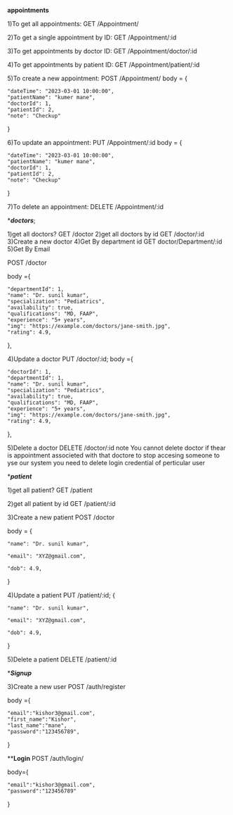 ****appointments****

1)To get all appointments:
GET    /Appointment/ 

2)To get a single appointment by ID:
GET    /Appointment/:id

3)To get appointments by doctor ID:
GET    /Appointment/doctor/:id

4)To get appointments by patient  ID:
GET    /Appointment/patient/:id

5)To create a new appointment:
POST /Appointment/
body = {

    "dateTime": "2023-03-01 10:00:00",
    "patientName": "kumer mane",
    "doctorId": 1,
    "patientId": 2,
    "note": "Checkup"
}

6)To update an appointment:
PUT /Appointment/:id
body = {

    "dateTime": "2023-03-01 10:00:00",
    "patientName": "kumer mane",
    "doctorId": 1,
    "patientId": 2,
    "note": "Checkup"
}

7)To delete an appointment:
DELETE /Appointment/:id





******************doctors*****************;

1)get all doctors?
GET /doctor
2)get all doctors by id
GET /doctor/:id
3)Create a new doctor
4)Get By department id 
GET doctor/Department/:id
5)Get By Email
 
POST /doctor

body ={
    
    "departmentId": 1,
    "name": "Dr. sunil kumar",
    "specialization": "Pediatrics",
    "availability": true,
    "qualifications": "MD, FAAP",
    "experience": "5+ years",
    "img": "https://example.com/doctors/jane-smith.jpg",
    "rating": 4.9,
  },

4)Update a doctor
PUT /doctor/:id;
body ={

    "doctorId": 1,
    "departmentId": 1,
    "name": "Dr. sunil kumar",
    "specialization": "Pediatrics",
    "availability": true,
    "qualifications": "MD, FAAP",
    "experience": "5+ years",
    "img": "https://example.com/doctors/jane-smith.jpg",
    "rating": 4.9,
  },


5)Delete a doctor
DELETE /doctor/:id
note You cannot delete doctor if thear is appointment associeted with that doctore 
to stop accesing someone to yse our system you need to delete login credential of perticular user




******************patient*****************

1)get all patient?
GET /patient

2)get all patient by id
GET /patient/:id

3)Create a new patient
POST /doctor

body =
{
    
    
    "name": "Dr. sunil kumar",

    "email": "XYZ@gmail.com",
  
    "dob": 4.9,
  }

4)Update a patient
PUT /patient/:id;
{
    
    
    "name": "Dr. sunil kumar",

    "email": "XYZ@gmail.com",
  
    "dob": 4.9,
  }


5)Delete a patient
DELETE /patient/:id




******************Signup*****************

3)Create a new user
POST /auth/register

body ={

    "email":"kishor3@gmail.com",  
    "first_name":"Kishor",  
    "last_name":"mane",  
    "password":"123456789",
  
}

**************Login************
POST  /auth/login/

body={

    "email":"kishor3@gmail.com",
    "password":"123456789"  
}
